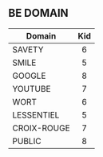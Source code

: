 ## BE DOMAIN 

| Domain        | Kid           |
| ------------- |:-------------:|
| 	SAVETY	    | 6				 |
| 	SMILE		    | 5			 |
| 	GOOGLE		    | 8			 |
| 	YOUTUBE		    | 7			 |
| 	WORT		    | 6			 |
| 	LESSENTIEL	    | 5			 |
| 	CROIX-ROUGE	    | 7			 |
| 	PUBLIC		    | 8			 |